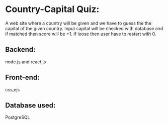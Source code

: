 # Country-Capital Quiz: 
  A web site where a country will be given and we have to guess the the capital of the given country. Input capital will be checked with database and if matched then score will be +1. If loose then user have to restart with 0.

## Backend:
  node.js and react.js

## Front-end:
  css,ejs

## Database used:
  PostgreSQL

